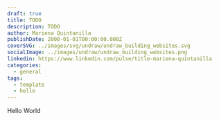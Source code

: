 ```yaml
---
draft: true
title: TODO
description: TODO
author: Mariena Quintanilla
publishDate: 2000-01-01T00:00:00.000Z
coverSVG: ../images/svg/undraw/undraw_building_websites.svg
socialImage: ../images/undraw/undraw_building_websites.png
linkedin: https://www.linkedin.com/pulse/title-mariena-quintanilla
categories:
  - general
tags:
  - template
  - hello
---
```


Hello World
